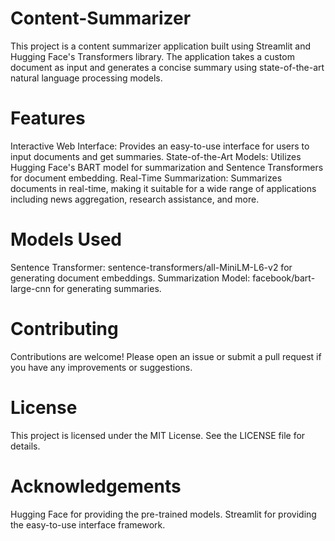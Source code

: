 # Content-Summarizer
This project is a content summarizer application built using Streamlit and Hugging Face's Transformers library. The application takes a custom document as input and generates a concise summary using state-of-the-art natural language processing models.

# Features
Interactive Web Interface: Provides an easy-to-use interface for users to input documents and get summaries.
State-of-the-Art Models: Utilizes Hugging Face's BART model for summarization and Sentence Transformers for document embedding.
Real-Time Summarization: Summarizes documents in real-time, making it suitable for a wide range of applications including news aggregation, research assistance, and more.

# Models Used
Sentence Transformer: sentence-transformers/all-MiniLM-L6-v2 for generating document embeddings.
Summarization Model: facebook/bart-large-cnn for generating summaries.

# Contributing
Contributions are welcome! Please open an issue or submit a pull request if you have any improvements or suggestions.

# License
This project is licensed under the MIT License. See the LICENSE file for details.

# Acknowledgements
Hugging Face for providing the pre-trained models.
Streamlit for providing the easy-to-use interface framework.
